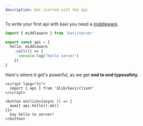 ```yaml
---
description: Get started with the api
---
```


To write your first api with kavi you need a [middleware](/docs/general/middlewares).
```ts file=server.ts
import { middleware } from 'kavi/server'

export const api = {
  hello: middleware
    .call(() => {
      console.log("hello server")
    })
}
```

Here's where it get's powerful, as we get **end to end typesafety**.

```svelte file=+page.svelte
<script lang="ts">
  import { api } from '$lib/kavi/client'
</script>

<button onclick={async () => {
  await api.hello().ok()
}}>
  Say hello to server!
</button>
```